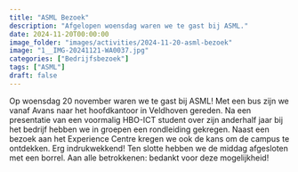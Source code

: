 ```yaml
---
title: "ASML Bezoek"
description: "Afgelopen woensdag waren we te gast bij ASML."
date: 2024-11-20T00:00:00
image_folder: "images/activities/2024-11-20-asml-bezoek"
image: "1__IMG-20241121-WA0037.jpg"
categories: ["Bedrijfsbezoek"]
tags: ["ASML"]
draft: false
---
```


Op woensdag 20 november waren we te gast bij ASML! Met een bus zijn we vanaf Avans naar het hoofdkantoor in Veldhoven gereden. Na een presentatie van een voormalig HBO-ICT student over zijn anderhalf jaar bij het bedrijf hebben we in groepen een rondleiding gekregen. Naast een bezoek aan het Experience Centre kregen we ook de kans om de campus te ontdekken. Erg indrukwekkend! Ten slotte hebben we de middag afgesloten met een borrel. Aan alle betrokkenen: bedankt voor deze mogelijkheid!
